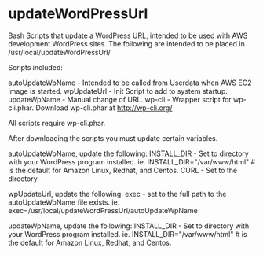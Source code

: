# updateWordPressUrl
Bash Scripts that update a WordPress URL, intended to be used with AWS development WordPress sites.
The following are intended to be placed in /usr/local/updateWordPressUrl/

Scripts included:

autoUpdateWpName - Intended to be called from Userdata when AWS EC2 image is started.
wpUpdateUrl - Init Script to add to system startup.
updateWpName - Manual change of URL.
wp-cli - Wrapper script for wp-cli.phar. Download wp-cli.phar at http://wp-cli.org/

All scripts require wp-cli.phar.

After downloading the scripts you must update certain variables.

autoUpdateWpName, update the following:
 INSTALL_DIR - Set to directory with your WordPress program installed.
 ie. INSTALL_DIR="/var/www/html" # is the default for Amazon Linux, Redhat, and Centos.
 CURL - Set to the directory
 
wpUpdateUrl, update the following:
 exec - set to the full path to the autoUpdateWpName file exists.
 ie. exec=/usr/local/updateWordPressUrl/autoUpdateWpName

updateWpName, update the following:
 INSTALL_DIR - Set to directory with your WordPress program installed.
 ie. INSTALL_DIR="/var/www/html" # is the default for Amazon Linux, Redhat, and  Centos.


